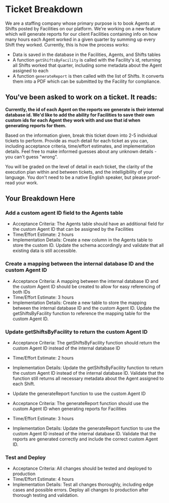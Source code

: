 # Ticket Breakdown
We are a staffing company whose primary purpose is to book Agents at Shifts posted by Facilities on our platform. We're working on a new feature which will generate reports for our client Facilities containing info on how many hours each Agent worked in a given quarter by summing up every Shift they worked. Currently, this is how the process works:

- Data is saved in the database in the Facilities, Agents, and Shifts tables
- A function `getShiftsByFacility` is called with the Facility's id, returning all Shifts worked that quarter, including some metadata about the Agent assigned to each
- A function `generateReport` is then called with the list of Shifts. It converts them into a PDF which can be submitted by the Facility for compliance.

## You've been asked to work on a ticket. It reads:

**Currently, the id of each Agent on the reports we generate is their internal database id. We'd like to add the ability for Facilities to save their own custom ids for each Agent they work with and use that id when generating reports for them.**


Based on the information given, break this ticket down into 2-5 individual tickets to perform. Provide as much detail for each ticket as you can, including acceptance criteria, time/effort estimates, and implementation details. Feel free to make informed guesses about any unknown details - you can't guess "wrong".


You will be graded on the level of detail in each ticket, the clarity of the execution plan within and between tickets, and the intelligibility of your language. You don't need to be a native English speaker, but please proof-read your work.

## Your Breakdown Here

### Add a custom agent ID field to the Agents table

* Acceptance Criteria: The Agents table should have an additional field for the custom Agent ID that can be assigned by the Facilities
* Time/Effort Estimate: 2 hours
* Implementation Details: Create a new column in the Agents table to store the custom ID. Update the schema accordingly and validate that all existing data is still accessible.

### Create a mapping between the internal database ID and the custom Agent ID

* Acceptance Criteria: A mapping between the internal database ID and the custom Agent ID should be created to allow for easy referencing of both IDs
* Time/Effort Estimate: 3 hours
* Implementation Details: Create a new table to store the mapping between the internal database ID and the custom Agent ID. Update the getShiftsByFacility function to reference the mapping table for the custom Agent ID.

### Update getShiftsByFacility to return the custom Agent ID

* Acceptance Criteria: The getShiftsByFacility function should return the custom Agent ID instead of the internal database ID
* Time/Effort Estimate: 2 hours
* Implementation Details: Update the getShiftsByFacility function to return the custom Agent ID instead of the internal database ID. Validate that the function still returns all necessary metadata about the Agent assigned to each Shift.
* Update the generateReport function to use the custom Agent ID

* Acceptance Criteria: The generateReport function should use the custom Agent ID when generating reports for Facilities
* Time/Effort Estimate: 3 hours
* Implementation Details: Update the generateReport function to use the custom Agent ID instead of the internal database ID. Validate that the reports are generated correctly and include the correct custom Agent ID.

### Test and Deploy

* Acceptance Criteria: All changes should be tested and deployed to production
* Time/Effort Estimate: 4 hours
* Implementation Details: Test all changes thoroughly, including edge cases and possible errors. Deploy all changes to production after thorough testing and validation.
